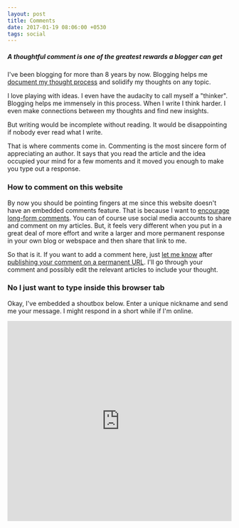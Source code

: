 ```yaml
---
layout: post
title: Comments
date: 2017-01-19 08:06:00 +0530
tags: social
---
```


##### A thoughtful comment is one of the greatest rewards a blogger can get #####

I've been blogging for more than 8 years by now. Blogging helps me [document my thought process](/think-in-open/) and solidify my thoughts on any topic.

I love playing with ideas. I even have the audacity to call myself a "thinker". Blogging helps me immensely in this process. When I write I think harder. I even make connections between my thoughts and find new insights.

But writing would be incomplete without reading. It would be disappointing if nobody ever read what I write.

That is where comments come in. Commenting is the most sincere form of appreciating an author. It says that you read the article and the idea occupied your mind for a few moments and it moved you enough to make you type out a response.

### How to comment on this website ###

By now you should be pointing fingers at me since this website doesn't have an embedded comments feature. That is because I want to [encourage long-form comments](https://learnlearn.in/keep-in-touch/#comments). You can of course use social media accounts to share and comment on my articles. But, it feels very different when you put in a great deal of more effort and write a larger and more permanent response in your own blog or webspace and then share that link to me.

So that is it. If you want to add a comment here, just [let me know](/about/#contact) after [publishing your comment on a permanent URL](/blogs-to-chat/). I'll go through your comment and possibly edit the relevant articles to include your thought.

### No I just want to type inside this browser tab ###

Okay, I've embedded a shoutbox below. Enter a unique nickname and send me your message. I might respond in a short while if I'm online.

<iframe src="https://kiwiirc.com/client/irc.mozilla.org/#asd" style="border:0; width:100%; height:450px;"></iframe>
